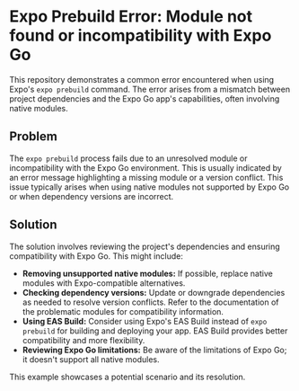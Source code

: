 # Expo Prebuild Error: Module not found or incompatibility with Expo Go

This repository demonstrates a common error encountered when using Expo's `expo prebuild` command. The error arises from a mismatch between project dependencies and the Expo Go app's capabilities, often involving native modules.

## Problem

The `expo prebuild` process fails due to an unresolved module or incompatibility with the Expo Go environment. This is usually indicated by an error message highlighting a missing module or a version conflict.  This issue typically arises when using native modules not supported by Expo Go or when dependency versions are incorrect.

## Solution

The solution involves reviewing the project's dependencies and ensuring compatibility with Expo Go. This might include:

* **Removing unsupported native modules:**  If possible, replace native modules with Expo-compatible alternatives.
* **Checking dependency versions:** Update or downgrade dependencies as needed to resolve version conflicts.  Refer to the documentation of the problematic modules for compatibility information.
* **Using EAS Build:** Consider using Expo's EAS Build instead of `expo prebuild` for building and deploying your app.  EAS Build provides better compatibility and more flexibility.
* **Reviewing Expo Go limitations:** Be aware of the limitations of Expo Go; it doesn't support all native modules.

This example showcases a potential scenario and its resolution.